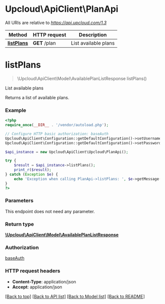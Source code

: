 # Upcloud\ApiClient\PlanApi

All URIs are relative to _https://api.upcloud.com/1.3_

| Method                                | HTTP request  | Description          |
| ------------------------------------- | ------------- | -------------------- |
| [**listPlans**](PlanApi.md#listPlans) | **GET** /plan | List available plans |

# **listPlans**

> \Upcloud\ApiClient\Model\AvailablePlanListResponse listPlans()

List available plans

Returns a list of available plans.

### Example

```php
<?php
require_once(__DIR__ . '/vendor/autoload.php');

// Configure HTTP basic authorization: baseAuth
Upcloud\ApiClient\Configuration::getDefaultConfiguration()->setUsername('YOUR_USERNAME');
Upcloud\ApiClient\Configuration::getDefaultConfiguration()->setPassword('YOUR_PASSWORD');

$api_instance = new Upcloud\ApiClient\Upcloud\PlanApi();

try {
    $result = $api_instance->listPlans();
    print_r($result);
} catch (Exception $e) {
    echo 'Exception when calling PlanApi->listPlans: ', $e->getMessage(), PHP_EOL;
}
?>
```

### Parameters

This endpoint does not need any parameter.

### Return type

[**\Upcloud\ApiClient\Model\AvailablePlanListResponse**](../Model/AvailablePlanListResponse.md)

### Authorization

[baseAuth](../../README.md#baseAuth)

### HTTP request headers

* **Content-Type**: application/json
* **Accept**: application/json

[[Back to top]](#) [[Back to API list]](../../README.md#documentation-for-api-endpoints) [[Back to Model list]](../../README.md#documentation-of-the-models) [[Back to README]](../../README.md)
